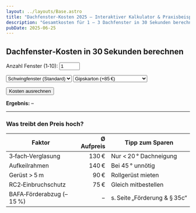 ```yaml
---
layout: ../layouts/Base.astro
title: "Dachfenster‑Kosten 2025 – Interaktiver Kalkulator & Praxisbeispiele"
description: "Gesamtkosten für 1 – 3 Dachfenster in 30 Sekunden berechnen – inkl. Preis­faktoren & 3 Praxisfällen (2025)."
pubDate: 2025‑06‑25
---
```


<h2>Dachfenster‑Kosten in&nbsp;30 Sekunden berechnen</h2>

<!-- Formular -------------------------------------------------------- -->
<label>Anzahl&nbsp;Fenster&nbsp;(1‑10):
  <input id="qty" type="number" min="1" max="10" value="1">
</label>

<!-- Dropdown Fenstertyp -->
<select id="type">
  <option value="0">Schwingfenster (Standard)</option>
  <option value="180">Klapp/Schwing</option>
  <option value="290">Elektro INTEGRA</option>
  <option value="450">Panorama‑Klapp</option>            <!-- NEU -->
  <option value="600">Flachdach‑Kuppel</option>          <!-- NEU -->
</select>

<!-- Dropdown Innenfutter -->
<select id="liner">
  <option value="85">Gipskarton (+85 €)</option>
  <option value="190">Holz weiß lackiert (+190 €)</option>
  <option value="0">Keins (Eigenleistung)</option>
  <option value="260">Kunststoff-Fertigfutter (+260 €)</option> <!-- NEU -->
</select>


<!-- Button -->
<button onclick="calcPrice()">Kosten ausrechnen</button>

<!-- Skript -->
<script is:inline>
function calcPrice(){
  const q      = +document.getElementById('qty').value || 1;
  const base   = 950;
  const typeUp = +document.getElementById('type').value;
  const liner  = +document.getElementById('liner').value;
  const labour = 330;
  const total  = (base + typeUp + liner + labour) * q;
  document.getElementById('result').innerText =
       total.toLocaleString('de-DE') + ' € inkl. MwSt.';
}
</script>

<p><strong>Ergebnis:</strong> <span id="result">–</span></p>

---

### Was treibt den Preis hoch?

| Faktor                       | Ø Aufpreis | Tipp zum Sparen               |
|------------------------------|-----------:|-------------------------------|
| 3‑fach‑Verglasung            | 130 €      | Nur < 20 ° Dachneigung        |
| Aufkeilrahmen                | 140 €      | Bei 45 ° unnötig              |
| Gerüst &gt; 5 m              |  90 €      | Rollgerüst mieten             |
| RC2‑Einbruchschutz           |  75 €      | Gleich mitbestellen           |
| BAFA‑Förderabzug (–15 %)     | −          | s. Seite „Förderung & § 35c“  |

<!-- darunter – Praxisbeispiele wie bisher … -->

